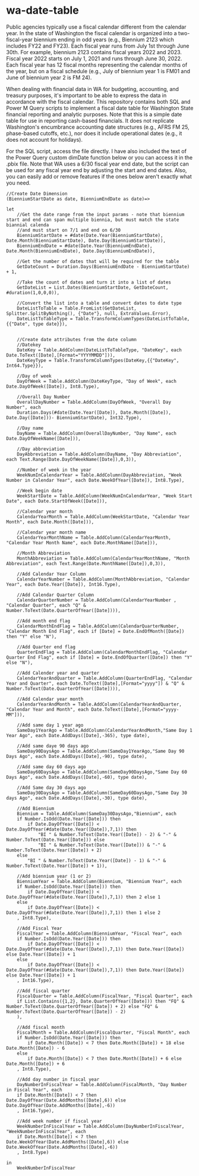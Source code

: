 # wa-date-table
Public agencies typically use a fiscal calendar different from the calendar year. In the state of Washington the fiscal calendar is organized into a two-fiscal-year biennium ending in odd years (e.g., Biennium 2123 which includes FY22 and FY23). Each fiscal year runs from July 1st through June 30th. For example, biennium 2123 contains fiscal years 2022 and 2023. Fiscal year 2022 starts on July 1, 2021 and runs through June 30, 2022. Each fiscal year has 12 fiscal months representing the calendar months of the year, but on a fiscal schedule (e.g., July of biennium year 1 is FM01 and June of biennium year 2 is FM 24). 

When dealing with financial data in WA for budgeting, accounting, and treasury purposes, it's important to be able to express the data in accordance with the fiscal calendar. This repository contains both SQL and Power M Query scripts to implement a fiscal date table for Washington State financial reporting and analytic purposes. Note that this is a simple date table for use in reporting cash-based financials. It does not replicate Washington's encumbrance accounting date structures (e.g., AFRS FM 25, phase-based cutoffs, etc.), nor does it include operational dates (e.g., it does not account for holidays). 

For the SQL script, access the file directly. I have also included the text of the Power Query custom dimDate function below or you can access it in the .pbix file. Note that WA uses a 6/30 fiscal year end date, but the script can be used for any fiscal year end by adjusting the start and end dates. Also, you can easily add or remove features if the ones below aren't exactly what you need.

```
//Create Date Dimension
(BienniumStartDate as date, BienniumEndDate as date)=>

let
    //Get the date range from the input params - note that biennium start and end can span multiple biennia, but must match the state biannial calenda
    //and must start on 7/1 and end on 6/30
    BienniumStartDate = #date(Date.Year(BienniumStartDate), Date.Month(BienniumStartDate), Date.Day(BienniumStartDate)),
    BienniumEndDate = #date(Date.Year(BienniumEndDate), Date.Month(BienniumEndDate), Date.Day(BienniumEndDate)),

    //Get the number of dates that will be required for the table
    GetDateCount = Duration.Days(BienniumEndDate - BienniumStartDate) + 1,

    //Take the count of dates and turn it into a list of dates
    GetDateList = List.Dates(BienniumStartDate, GetDateCount, #duration(1,0,0,0)),

    //Convert the list into a table and convert dates to date type
    DateListToTable = Table.FromList(GetDateList, Splitter.SplitByNothing(), {"Date"}, null, ExtraValues.Error),
    DateListToTableType = Table.TransformColumnTypes(DateListToTable,{{"Date", type date}}),
    

    //Create date attributes from the date column
    //Datekey
    DateKey = Table.AddColumn(DateListToTableType, "DateKey", each Date.ToText([Date],[Format="YYYYMMDD"])),
    DateKeyType = Table.TransformColumnTypes(DateKey,{{"DateKey", Int64.Type}}),

    //Day of week
    DayOfWeek = Table.AddColumn(DateKeyType, "Day of Week", each Date.DayOfWeek([Date]), Int8.Type),

    //Overall Day Number
    OverallDayNumber = Table.AddColumn(DayOfWeek, "Overall Day Number", each 
    Duration.Days(#date(Date.Year([Date]), Date.Month([Date]), Date.Day([Date]))- BienniumStartDate), Int32.Type),
    
    //Day name
    DayName = Table.AddColumn(OverallDayNumber, "Day Name", each Date.DayOfWeekName([Date])),

    //Day abbreviation
    DayAbbreviation = Table.AddColumn(DayName, "Day Abbreviation", each Text.Range(Date.DayOfWeekName([Date]),0,3)),

    //Number of week in the year
    WeekNumInCalendarYear = Table.AddColumn(DayAbbreviation, "Week Number in Calendar Year", each Date.WeekOfYear([Date]), Int8.Type),

    //Week begin date
    WeekStartDate = Table.AddColumn(WeekNumInCalendarYear, "Week Start Date", each Date.StartOfWeek([Date])),

    //Calendar year month
    CalendarYearMonth = Table.AddColumn(WeekStartDate, "Calendar Year Month", each Date.Month([Date])),
    
    //Calendar year month name
    CalendarYearMonthName = Table.AddColumn(CalendarYearMonth, "Calendar Year Month Name", each Date.MonthName([Date])),

    //Month Abbreviation
    MonthAbbreviation = Table.AddColumn(CalendarYearMonthName, "Month Abbreviation", each Text.Range(Date.MonthName([Date]),0,3)),

    //Add Calendar Year Column
    CalendarYearNumber = Table.AddColumn(MonthAbbreviation, "Calendar Year", each Date.Year([Date]), Int16.Type),

    //Add Calendar Quarter Column
    CalendarQuarterNumber = Table.AddColumn(CalendarYearNumber , "Calendar Quarter", each "Q" & Number.ToText(Date.QuarterOfYear([Date]))),

    //Add month end flag
    CalendarMonthEndFlag = Table.AddColumn(CalendarQuarterNumber, "Calendar Month End Flag", each if [Date] = Date.EndOfMonth([Date]) then "Y" else "N"),

    //Add Quarter end flag
    QuarterEndFlag = Table.AddColumn(CalendarMonthEndFlag, "Calendar Quarter End Flag", each if [Date] = Date.EndOfQuarter([Date]) then "Y" else "N"),

    //Add Calender year and quarter
    CalendarYearAndQuarter = Table.AddColumn(QuarterEndFlag, "Calendar Year and Quarter", each Date.ToText([Date],[Format="yyyy"]) & "Q" & Number.ToText(Date.QuarterOfYear([Date]))),

    //Add Calendar year month
    CalendarYearAndMonth = Table.AddColumn(CalendarYearAndQuarter, "Calendar Year and Month", each Date.ToText([Date],[Format="yyyy-MM"])),

    //Add same day 1 year ago
    SameDay1YearAgo = Table.AddColumn(CalendarYearAndMonth,"Same Day 1 Year Ago", each Date.AddDays([Date],-365), type date),

    //Add same daye 90 days ago
    SameDay90DaysAgo = Table.AddColumn(SameDay1YearAgo,"Same Day 90 Days Ago", each Date.AddDays([Date],-90), type date),

    //Add same day 60 days ago
    SameDay60DaysAgo = Table.AddColumn(SameDay90DaysAgo,"Same Day 60 Days Ago", each Date.AddDays([Date],-60), type date),

    //Add Same day 30 days ago
    SameDay30DaysAgo = Table.AddColumn(SameDay60DaysAgo,"Same Day 30 days Ago", each Date.AddDays([Date],-30), type date),

    //Add Biennium
    Biennium = Table.AddColumn(SameDay30DaysAgo,"Biennium", each 
    if Number.IsOdd(Date.Year([Date])) then 
        if Date.DayOfYear([Date]) < Date.DayOfYear(#date(Date.Year([Date]),7,1)) then  
            "BI " & Number.ToText(Date.Year([Date]) - 2) & "-" & Number.ToText(Date.Year([Date])) else 
            "BI " & Number.ToText(Date.Year([Date])) & "-" & Number.ToText(Date.Year([Date]) + 2) 
    else  
        "BI " & Number.ToText(Date.Year([Date]) - 1) & "-" & Number.ToText(Date.Year([Date]) + 1)),

    //Add biennium year (1 or 2)
    BienniumYear = Table.AddColumn(Biennium, "Biennium Year", each 
    if Number.IsOdd(Date.Year([Date])) then 
        if Date.DayOfYear([Date]) < Date.DayOfYear(#date(Date.Year([Date]),7,1)) then 2 else 1
    else 
        if Date.DayOfYear([Date]) < Date.DayOfYear(#date(Date.Year([Date]),7,1)) then 1 else 2
    , Int8.Type),

    //Add Fiscal Year
    FiscalYear = Table.AddColumn(BienniumYear, "Fiscal Year", each 
    if Number.IsOdd(Date.Year([Date])) then 
        if Date.DayOfYear([Date]) < Date.DayOfYear(#date(Date.Year([Date]),7,1)) then Date.Year([Date]) else Date.Year([Date]) + 1
    else 
        if Date.DayOfYear([Date]) < Date.DayOfYear(#date(Date.Year([Date]),7,1)) then Date.Year([Date]) else Date.Year([Date]) + 1
    , Int16.Type),

    //Add fiscal quarter
    FiscalQuarter = Table.AddColumn(FiscalYear, "Fiscal Quarter", each 
    if List.Contains({1,2}, Date.QuarterOfYear([Date])) then "FQ" & Number.ToText(Date.QuarterOfYear([Date]) + 2) else "FQ" & Number.ToText(Date.QuarterOfYear([Date]) - 2) 
    ),

    //Add fiscal month
    FiscalMonth = Table.AddColumn(FiscalQuarter, "Fiscal Month", each 
    if Number.IsOdd(Date.Year([Date])) then
        if Date.Month([Date]) < 7 then Date.Month([Date]) + 18 else Date.Month([Date]) - 6
    else
        if Date.Month([Date]) < 7 then Date.Month([Date]) + 6 else Date.Month([Date]) + 6
    , Int8.Type),

    //Add day number in fiscal year
    DayNumberInFiscalYear = Table.AddColumn(FiscalMonth, "Day Number in Fiscal Year", each 
    if Date.Month([Date]) < 7 then Date.DayOfYear(Date.AddMonths([Date],6)) else Date.DayOfYear(Date.AddMonths([Date],-6))
    , Int16.Type),

    //Add week number if fiscal year
    WeekNumberInFiscalYear = Table.AddColumn(DayNumberInFiscalYear, "WeekNumberInFiscalYear", each 
    if Date.Month([Date]) < 7 then Date.WeekOfYear(Date.AddMonths([Date],6)) else Date.WeekOfYear(Date.AddMonths([Date],-6))
    , Int8.Type)

in
    WeekNumberInFiscalYear
```
